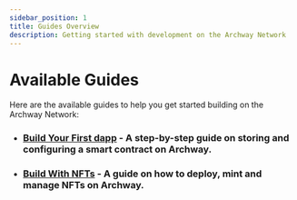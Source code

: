 ```yaml
---
sidebar_position: 1
title: Guides Overview 
description: Getting started with development on the Archway Network 
---
```


# Available Guides 

Here are the available guides to help you get started building on the Archway Network: 

- ### [Build Your First dapp](./my-first-dapp/start.md) -  A step-by-step guide on storing and configuring a smart contract on Archway.
- ### [Build With NFTs](./nft-project/start.md) - A guide on how to deploy, mint and manage NFTs on Archway. 
